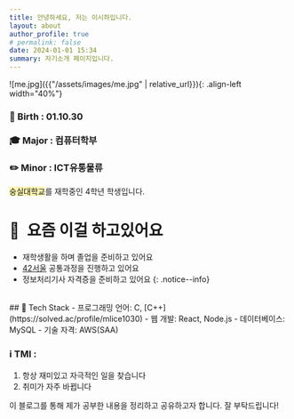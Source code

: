 ```yaml
---
title: 안녕하세요, 저는 이시하입니다.
layout: about
author_profile: true
# permalink: false
date: 2024-01-01 15:34
summary: 자기소개 페이지입니다.
---
```


![me.jpg]({{"/assets/images/me.jpg" | relative_url}}){: .align-left width="40%"}

### 🎂 Birth : 01.10.30 <br><br> 🎓 Major : 컴퓨터학부 <br><br>✏️ Minor : ICT유통물류
<span style="background-color:#fff5b1">숭실대학교</span>를 재학중인 4학년 학생입니다.

# 👏  요즘 이걸 하고있어요
- 재학생활을 하며 졸업을 준비하고 있어요
- [42서울](https://42seoul.kr/seoul42/main/view) 공통과정을 진행하고 있어요
- 정보처리기사 자격증을 준비하고 있어요
{: .notice--info}

<br>
## 🔧 Tech Stack
- 프로그래밍 언어: C, [C++](https://solved.ac/profile/mlice1030)
- 웹 개발: React, Node.js
- 데이터베이스: MySQL
- 기술 자격: AWS(SAA)

### ℹ️ TMI :

1. 항상 재미있고 자극적인 일을 찾습니다
2. 취미가 자주 바뀝니다

이 블로그를 통해 제가 공부한 내용을 정리하고 공유하고자 합니다. 잘 부탁드립니다!